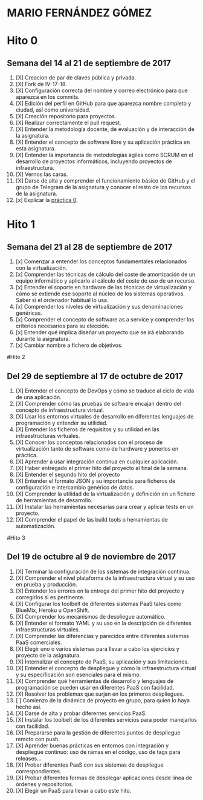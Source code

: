 MARIO FERNÁNDEZ GÓMEZ
=====================

# Hito 0
## Semana del 14 al 21 de septiembre de 2017

1. [X] Creacion de par de claves pública y privada.
2. [X] Fork de IV-17-18.
3. [X] Configuración correcta del nombre y correo electrónico para que aparezca en los commits.
4. [X] Edición del perfil en GitHub para que aparezca nombre completo y ciudad, así como universidad.
5. [X] Creación repositorio para proyectos.
6. [X] Realizar correctamente el pull request.
7. [X] Entender la metodología docente, de evaluación y de interacción de la asignatura.
8. [X] Entender el concepto de software libre y su aplicación práctica en esta asignatura.
9. [X] Entender la importancia de metodologías ágiles como SCRUM en el desarrollo de proyectos informáticos, incluyendo proyectos de infraestructura.
10. [X] Vernos las caras.
11. [X] Darse de alta y comprender el funcionamiento básico de GitHub y el grupo de Telegram de la asignatura y conocer el resto de los recursos de la asignatura.
11. [x] Explicar la
   [práctica 0](https://github.com/mariofg92/ejercicios/blob/master/practica0.md).

# Hito 1
## Semana del 21 al 28 de septiembre de 2017

1. [x] Comenzar a entender los conceptos fundamentales relacionados con la virtualización.
2. [x] Comprender las técnicas de cálculo del coste de amortización de un equipo informático y aplicarlo al cálculo del coste de uso de un recurso.
3. [x] Entender el soporte en hardware de las técnicas de virtualización y cómo se extiende ese soporte al núcleo de los sistemas operativos. Saber si el ordenador habitual lo usa.
4. [x] Comprender los niveles de virtualización y sus denominaciones genéricas.
5. [x] Comprender el concepto de software as a service y comprender los criterios necesarios para su elección.
6. [x] Entender qué implica diseñar un proyecto que se irá elaborando durante la asignatura.
7. [x] Cambiar nombre a fichero de objetivos.

#Hito 2
## Del 29 de septiembre al 17 de octubre de 2017

1. [X] Entender el concepto de DevOps y cómo se traduce al ciclo de vida de una aplicación.
2. [X] Comprender cómo las pruebas de software encajan dentro del concepto de infraestructura virtual.
3. [X] Usar los entornos virtuales de desarrollo en diferentes lenguajes de programación y entender su utilidad.
4. [X] Entender los ficheros de requisitos y su utilidad en las infraestructuras virtuales.
5. [X] Conocer los conceptos relacionados con el proceso de virtualización tanto de software como de hardware y ponerlos en práctica.
6. [X] Aprender a usar integración continua en cualquier aplicación.
7. [X] Haber entregado el primer hito del proyecto al final de la semana.
8. [X] Entender el segundo hito del proyecto
9. [X] Entender el formato JSON y su importancia para ficheros de configuración e intercambio genérico de datos.
10. [X] Comprender la utilidad de la virtualización y definición en un fichero de herramientas de desarrollo.
11. [X] Instalar las herramientas necesarias para crear y aplicar tests en un proyecto.
12. [X] Comprender el papel de las build tools o herramientas de automatización.

#Hito 3
## Del 19 de octubre al 9 de noviembre de 2017

1. [X] Terminar la configuración de los sistemas de integración continua.
2. [X] Comprender el nivel plataforma de la infraestructura virtual y su uso en prueba y producción.
3. [X] Entender los errores en la entrega del primer hito del proyecto y corregirlos si es pertinente.
4. [X] Configurar los toolbelt de diferentes sistemas PaaS tales como BlueMix, Heroku u OpenShift.
5. [X] Comprender los mecanismos de despliegue automático.
6. [X] Entender el formato YAML y su uso en la descripción de diferentes infraestructuras virtuales.
7. [X] Comprender las diferencias y parecidos entre diferentes sistemas PaaS comerciales.
8. [X] Elegir uno o varios sistemas para llevar a cabo los ejercicios y proyecto de la asignatura.
9. [X] Internalizar el concepto de PaaS, su aplicación y sus limitaciones.
10. [X] Entender el concepto de despliegue y cómo la infraestructura virtual y su especificación son esenciales para el mismo.
11. [X] Comprender qué herramientas de desarrollo y lenguajes de programación se pueden usar en diferentes PaaS con facilidad.
12. [X] Resolver los problemas que surjan en los primeros despliegues.
13. [ ] Comienzo de la dinámica de proyecto en grupo, para quien lo haya hecho así.
14. [X] Darse de alta y probar diferentes servicios PaaS.
15. [X] Instalar los toolbelt de los diferentes servicios para poder manejarlos con facilidad.
16. [X] Prepararse para la gestión de diferentes puntos de despliegue remoto con push.
17. [X] Aprender buenas prácticas en entornos con integración y despliegue continuo: uso de ramas en el código, uso de tags para releases...
18. [X] Probar diferentes PaaS con sus sistemas de despliegue correspondientes.
19. [X] Probar diferentes formas de desplegar aplicaciones desde línea de órdenes y repositorios.
20. [X] Elegir un PaaS para llevar a cabo este hito.
